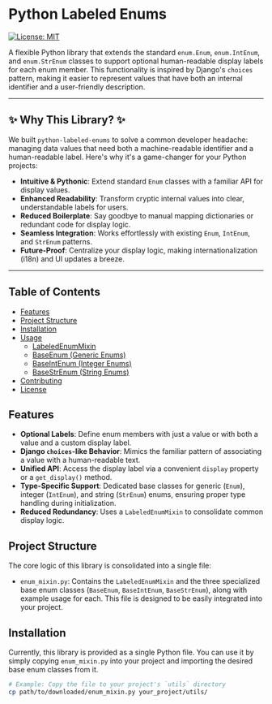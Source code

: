 # Python Labeled Enums

[![License: MIT](https://img.shields.io/badge/License-MIT-yellow.svg)](https://opensource.org/licenses/MIT)

A flexible Python library that extends the standard `enum.Enum`, `enum.IntEnum`, and `enum.StrEnum` classes to support optional human-readable display labels for each enum member. This functionality is inspired by Django's `choices` pattern, making it easier to represent values that have both an internal identifier and a user-friendly description.

---

## ✨ Why This Library? ✨

We built `python-labeled-enums` to solve a common developer headache: managing data values that need both a machine-readable identifier and a human-readable label. Here's why it's a game-changer for your Python projects:

-   **Intuitive & Pythonic**: Extend standard `Enum` classes with a familiar API for display values.
-   **Enhanced Readability**: Transform cryptic internal values into clear, understandable labels for users.
-   **Reduced Boilerplate**: Say goodbye to manual mapping dictionaries or redundant code for display logic.
-   **Seamless Integration**: Works effortlessly with existing `Enum`, `IntEnum`, and `StrEnum` patterns.
-   **Future-Proof**: Centralize your display logic, making internationalization (i18n) and UI updates a breeze.

---

## Table of Contents

- [Features](#features)
- [Project Structure](#project-structure)
- [Installation](#installation)
- [Usage](#usage)
  - [LabeledEnumMixin](#labeledenummixin)
  - [BaseEnum (Generic Enums)](#baseenum-generic-enums)
  - [BaseIntEnum (Integer Enums)](#baseintenum-integer-enums)
  - [BaseStrEnum (String Enums)](#basestrenum-string-enums)
- [Contributing](#contributing)
- [License](#license)

## Features

-   **Optional Labels**: Define enum members with just a value or with both a value and a custom display label.
-   **Django `choices`-like Behavior**: Mimics the familiar pattern of associating a value with a human-readable text.
-   **Unified API**: Access the display label via a convenient `display` property or a `get_display()` method.
-   **Type-Specific Support**: Dedicated base classes for generic (`Enum`), integer (`IntEnum`), and string (`StrEnum`) enums, ensuring proper type handling during initialization.
-   **Reduced Redundancy**: Uses a `LabeledEnumMixin` to consolidate common display logic.

## Project Structure

The core logic of this library is consolidated into a single file:

-   `enum_mixin.py`: Contains the `LabeledEnumMixin` and the three specialized base enum classes (`BaseEnum`, `BaseIntEnum`, `BaseStrEnum`), along with example usage for each. This file is designed to be easily integrated into your project.

## Installation

Currently, this library is provided as a single Python file. You can use it by simply copying `enum_mixin.py` into your project and importing the desired base enum classes from it.

```bash
# Example: Copy the file to your project's `utils` directory
cp path/to/downloaded/enum_mixin.py your_project/utils/